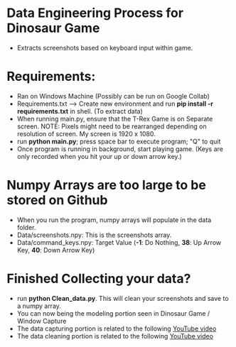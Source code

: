 # Data Engineering Process for Dinosaur Game
- Extracts screenshots based on keyboard input within game.

# Requirements:
- Ran on Windows Machine (Possibly can be run on Google Collab)
- Requirements.txt --> Create new environment and run **pip install -r requirements.txt** in shell. (To extract data)
- When running main.py, ensure that the T-Rex Game is on Separate screen. NOTE: Pixels might need to be rearranged depending on resolution of screen. My screen is 1920 x 1080.
- run **python main.py**; press space bar to execute program; "Q" to quit
- Once program is running in background, start playing game. (Keys are only recorded when you hit your up or down arrow key.)

# Numpy Arrays are too large to be stored on Github
- When you run the program, numpy arrays will populate in the data folder.
- Data/screenshots.npy: This is the screenshots array.
- Data/command_keys.npy: Target Value (**-1**: Do Nothing, **38**: Up Arrow Key, **40**: Down Arrow Key)

# Finished Collecting your data?
- run **python Clean_data.py**. This will clean your screenshots and save to a numpy array.
- You can now being the modeling portion seen in Dinosaur Game / Window Capture
- The data capturing portion is related to the following [YouTube video](https://youtu.be/6iekqFLAxl0)
- The data cleaning portion is related to the following [YouTube video](https://youtu.be/K9XMAnwO7wM)
